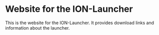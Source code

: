# Website for the ION-Launcher
This is the website for the ION-Launcher. It provides download links and information about the launcher.